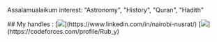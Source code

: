 Assalamualaikum
interest: "Astronomy", "History", "Quran", "Hadith"

<p/>
## My handles :
 [<img src="https://img.shields.io/badge/LinkedIn-211e1b?style=for-the-badge&logo=LINKEDIN&logoColor=8a2be2">](https://www.linkedin.com/in/nairobi-nusrat/)
 [<img src="https://img.shields.io/badge/CodeForces-211e1b?style=for-the-badge&logo=stackoverflow&logoColor=8a2be2">](https://codeforces.com/profile/Rub_y) 


